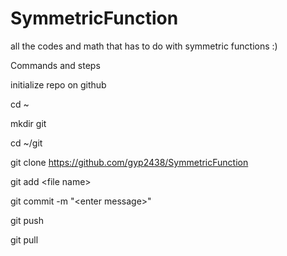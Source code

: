 # SymmetricFunction
all the codes and math that has to do with symmetric functions :)


Commands and steps


initialize repo on github

cd ~

mkdir git

cd ~/git

git clone https://github.com/gyp2438/SymmetricFunction

git add \<file name\>

git commit -m "\<enter message\>"

git push

git pull

